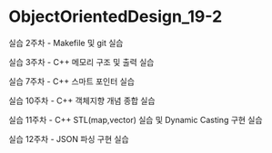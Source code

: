 # ObjectOrientedDesign_19-2

실습 2주차 - Makefile 및 git 실습

실습 3주차 - C++ 메모리 구조 및 출력 실습

실습 7주차 - C++ 스마트 포인터 실습

실습 10주차 - C++ 객체지향 개념 종합 실습

실습 11주차 - C++ STL(map,vector) 실습 및 Dynamic Casting 구현 실습

실습 12주차 - JSON 파싱 구현 실습
